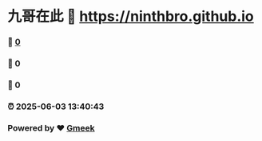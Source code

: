 # 九哥在此 :link: https://ninthbro.github.io 
### :page_facing_up: [0](https://ninthbro.github.io/tag.html) 
### :speech_balloon: 0 
### :hibiscus: 0 
### :alarm_clock: 2025-06-03 13:40:43 
### Powered by :heart: [Gmeek](https://github.com/Meekdai/Gmeek)
